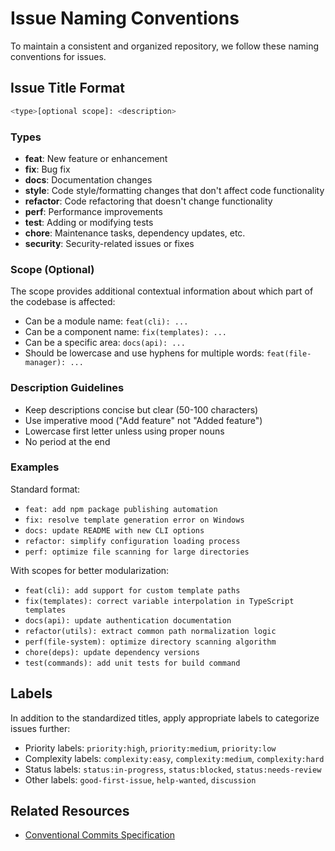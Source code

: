 # Issue Naming Conventions

To maintain a consistent and organized repository, we follow these naming conventions for issues.

## Issue Title Format

```bash
<type>[optional scope]: <description>
```

### Types

- **feat**: New feature or enhancement
- **fix**: Bug fix
- **docs**: Documentation changes
- **style**: Code style/formatting changes that don't affect code functionality
- **refactor**: Code refactoring that doesn't change functionality
- **perf**: Performance improvements
- **test**: Adding or modifying tests
- **chore**: Maintenance tasks, dependency updates, etc.
- **security**: Security-related issues or fixes

### Scope (Optional)

The scope provides additional contextual information about which part of the codebase is affected:

- Can be a module name: `feat(cli): ...`
- Can be a component name: `fix(templates): ...`
- Can be a specific area: `docs(api): ...`
- Should be lowercase and use hyphens for multiple words: `feat(file-manager): ...`

### Description Guidelines

- Keep descriptions concise but clear (50-100 characters)
- Use imperative mood ("Add feature" not "Added feature")
- Lowercase first letter unless using proper nouns
- No period at the end

### Examples

Standard format:

- `feat: add npm package publishing automation`
- `fix: resolve template generation error on Windows`
- `docs: update README with new CLI options`
- `refactor: simplify configuration loading process`
- `perf: optimize file scanning for large directories`

With scopes for better modularization:

- `feat(cli): add support for custom template paths`
- `fix(templates): correct variable interpolation in TypeScript templates`
- `docs(api): update authentication documentation`
- `refactor(utils): extract common path normalization logic`
- `perf(file-system): optimize directory scanning algorithm`
- `chore(deps): update dependency versions`
- `test(commands): add unit tests for build command`

## Labels

In addition to the standardized titles, apply appropriate labels to categorize issues further:

- Priority labels: `priority:high`, `priority:medium`, `priority:low`
- Complexity labels: `complexity:easy`, `complexity:medium`, `complexity:hard`
- Status labels: `status:in-progress`, `status:blocked`, `status:needs-review`
- Other labels: `good-first-issue`, `help-wanted`, `discussion`

## Related Resources

- [Conventional Commits Specification](https://www.conventionalcommits.org/en/v1.0.0/)
